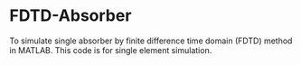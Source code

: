 FDTD-Absorber
=============

To simulate single absorber by finite difference time domain (FDTD) method in MATLAB.  This code is for single element simulation. 
